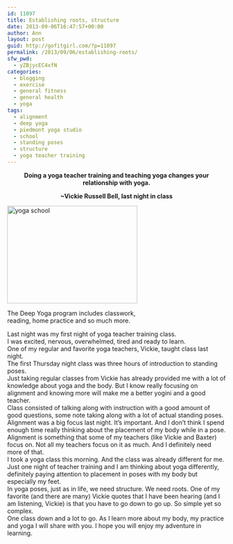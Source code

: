 ```yaml
---
id: 11097
title: Establishing roots, structure
date: 2013-09-06T16:47:57+00:00
author: Ann
layout: post
guid: http://gofitgirl.com/?p=11097
permalink: /2013/09/06/establishing-roots/
sfw_pwd:
  - yZBjycEC4xfN
categories:
  - blogging
  - exercise
  - general fitness
  - general health
  - yoga
tags:
  - alignment
  - deep yoga
  - piedmont yoga studio
  - school
  - standing poses
  - structure
  - yoga teacher training
---
```

<p style="text-align: center;">
  <strong>Doing a yoga teacher training and teaching yoga changes your relationship with yoga. </strong>
</p>

<p style="text-align: center;">
  <strong>~Vickie Russell Bell, last night in class</strong>
</p>

<div id="attachment_11099" style="width: 310px" class="wp-caption alignleft">
  <a href="http://gofitgirl.com/2013/09/establishing-roots/yoga-school/" rel="attachment wp-att-11099"><img class="size-medium wp-image-11099" alt="yoga school" src="http://gofitgirl.com/wp-content/uploads/2013/09/yoga-school-300x225.jpg" width="300" height="225" /></a>
  
  <p class="wp-caption-text">
    The Deep Yoga program includes classwork, reading, home practice and so much more.
  </p>
</div>

  
Last night was my first night of yoga teacher training class.  
I was excited, nervous, overwhelmed, tired and ready to learn.  
One of my regular and favorite yoga teachers, Vickie, taught class last night.  
The first Thursday night class was three hours of introduction to standing poses.  
Just taking regular classes from Vickie has already provided me with a lot of knowledge about yoga and the body. But I know really focusing on alignment and knowing more will make me a better yogini and a good teacher.  
Class consisted of talking along with instruction with a good amount of good questions, some note taking along with a lot of actual standing poses.  
Alignment was a big focus last night. It&#8217;s important. And I don&#8217;t think I spend enough time really thinking about the placement of my body while in a pose.  
Alignment is something that some of my teachers (like Vickie and Baxter) focus on. Not all my teachers focus on it as much. And I definitely need more of that.  
I took a yoga class this morning. And the class was already different for me. Just one night of teacher training and I am thinking about yoga differently, definitely paying attention to placement in poses with my body but especially my feet.  
In yoga poses, just as in life, we need structure. We need roots. One of my favorite (and there are many) Vickie quotes that I have been hearing (and I am listening, Vickie) is that you have to go down to go up. So simple yet so complex.  
One class down and a lot to go. As I learn more about my body, my practice and yoga I will share with you. I hope you will enjoy my adventure in learning.